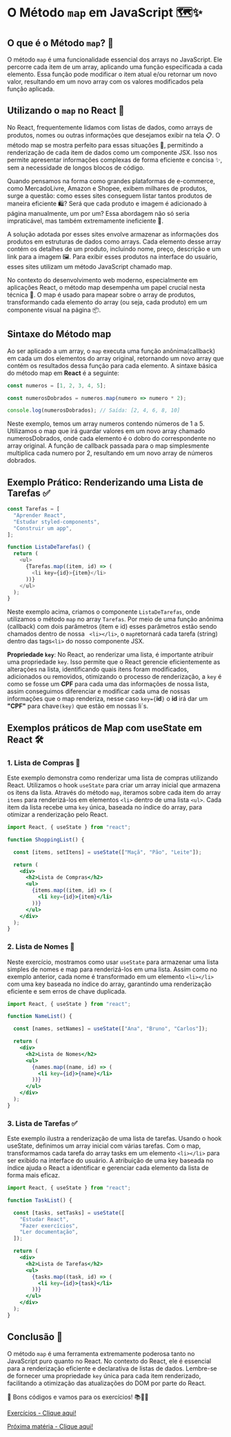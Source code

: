 # O Método `map` em JavaScript 🗺️✨

## O que é o Método `map`? 🤔

O método `map` é uma funcionalidade essencial dos arrays no JavaScript. Ele percorre cada item de um array, aplicando uma função especificada a cada elemento. Essa função pode modificar o item atual e/ou retornar um novo valor, resultando em um novo array com os valores modificados pela função aplicada.

## Utilizando o `map` no React 🚀

No React, frequentemente lidamos com listas de dados, como arrays de produtos, nomes ou outras informações que desejamos exibir na tela 📋. O método map se mostra perfeito para essas situações 🌟, permitindo a renderização de cada item de dados como um componente JSX. Isso nos permite apresentar informações complexas de forma eficiente e concisa ✨, sem a necessidade de longos blocos de código.

Quando pensamos na forma como grandes plataformas de e-commerce, como MercadoLivre, Amazon e Shopee, exibem milhares de produtos, surge a questão: como esses sites conseguem listar tantos produtos de maneira eficiente 🛍️? Será que cada produto e imagem é adicionado à página manualmente, um por um? Essa abordagem não só seria impraticável, mas também extremamente ineficiente 🚫.

A solução adotada por esses sites envolve armazenar as informações dos produtos em estruturas de dados como arrays. Cada elemento desse array contém os detalhes de um produto, incluindo nome, preço, descrição e um link para a imagem 🖼️. Para exibir esses produtos na interface do usuário, esses sites utilizam um método JavaScript chamado map.

No contexto do desenvolvimento web moderno, especialmente em aplicações React, o método map desempenha um papel crucial nesta técnica 🚀. O map é usado para mapear sobre o array de produtos, transformando cada elemento do array (ou seja, cada produto) em um componente visual na página 📦.

## Sintaxe do Método map

Ao ser aplicado a um array, o `map` executa uma função anônima(callback) em cada um dos elementos do array original, retornando um novo array que contém os resultados dessa função para cada elemento. A sintaxe básica do método map em **React** é a seguinte:

```javascript
const numeros = [1, 2, 3, 4, 5];

const numerosDobrados = numeros.map(numero => numero * 2);

console.log(numerosDobrados); // Saída: [2, 4, 6, 8, 10]

```
Neste exemplo, temos um array numeros contendo números de 1 a 5. Utilizamos o map que irá guardar valores em um novo array chamado numerosDobrados, onde cada elemento é o dobro do correspondente no array original. A função de callback passada para o map simplesmente multiplica cada numero por 2, resultando em um novo array de números dobrados.

## Exemplo Prático: Renderizando uma Lista de Tarefas ✅

```javascript
const Tarefas = [
  "Aprender React",
  "Estudar styled-components",
  "Construir um app",
];

function ListaDeTarefas() {
  return (
    <ul>
      {Tarefas.map((item, id) => (
        <li key={id}>{item}</li>
      ))}
    </ul>
  );
}
```

Neste exemplo acima, criamos o componente `ListaDeTarefas`, onde utilizamos o método `map` no array `Tarefas`. Por meio de uma função anônima (callback) com dois parâmetros (item e id) esses parâmetros estão sendo chamados dentro de nossa ` <li></li>`, o  `map`retornará cada tarefa (string) dentro das tags`<li>` do nosso componente JSX.

**Propriedade `key`**: No React, ao renderizar uma lista, é importante atribuir uma propriedade `key`. Isso permite que o React gerencie eficientemente as alterações na lista, identificando quais itens foram modificados, adicionados ou removidos, otimizando o processo de renderização, a `key` é como se fosse um **CPF** para cada uma das informações de nossa lista, assim conseguimos diferenciar e modificar cada uma de nossas informações que o map renderiza, nesse caso `key={`**id**`}` o **id** irá dar um **"CPF"** para chave`(key)` que estão em nossas li´s.

## Exemplos práticos de Map com useState em React 🛠️

### 1. Lista de Compras 🛒

Este exemplo demonstra como renderizar uma lista de compras utilizando React. Utilizamos o hook `useState` para criar um array inicial que armazena os itens da lista. Através do método `map`, iteramos sobre cada item do array `items` para renderizá-los em elementos `<li>` dentro de uma lista `<ul>`. Cada item da lista recebe uma `key` única, baseada no índice do array, para otimizar a renderização pelo React.

```jsx
import React, { useState } from "react";

function ShoppingList() {

  const [items, setItens] = useState(["Maçã", "Pão", "Leite"]);

  return (
    <div>
      <h2>Lista de Compras</h2>
      <ul>
        {items.map((item, id) => (
          <li key={id}>{item}</li>
        ))}
      </ul>
    </div>
  );
}
```

### 2. Lista de Nomes 👥

Neste exercício, mostramos como usar `useState` para armazenar uma lista simples de nomes e map para renderizá-los em uma lista. Assim como no exemplo anterior, cada nome é transformado em um elemento `<li></li>` com uma key baseada no índice do array, garantindo uma renderização eficiente e sem erros de chave duplicada.

```jsx
import React, { useState } from "react";

function NameList() {

  const [names, setNames] = useState(["Ana", "Bruno", "Carlos"]);

  return (
    <div>
      <h2>Lista de Nomes</h2>
      <ul>
        {names.map((name, id) => (
          <li key={id}>{name}</li>
        ))}
      </ul>
    </div>
  );
}
```

### 3. Lista de Tarefas ✅

Este exemplo ilustra a renderização de uma lista de tarefas. Usando o hook useState, definimos um array inicial com várias tarefas. Com o map, transformamos cada tarefa do array tasks em um elemento `<li></li>` para ser exibido na interface do usuário. A atribuição de uma key baseada no índice ajuda o React a identificar e gerenciar cada elemento da lista de forma mais eficaz.

```jsx
import React, { useState } from "react";

function TaskList() {

  const [tasks, setTasks] = useState([
    "Estudar React",
    "Fazer exercícios",
    "Ler documentação",
  ]);

  return (
    <div>
      <h2>Lista de Tarefas</h2>
      <ul>
        {tasks.map((task, id) => (
          <li key={id}>{task}</li>
        ))}
      </ul>
    </div>
  );
}
```

## Conclusão 🏁

O método `map` é uma ferramenta extremamente poderosa tanto no JavaScript puro quanto no React. No contexto do React, ele é essencial para a renderização eficiente e declarativa de listas de dados. Lembre-se de fornecer uma propriedade `key` única para cada item renderizado, facilitando a otimização das atualizações do DOM por parte do React.


🚀 Bons códigos e vamos para os exercícios! 📚👨‍💻


[Exercícios - Clique aqui!](./Exercicios/7.MapExercicios.md)

[Próxima matéria - Clique aqui!](./08.Filter.md)